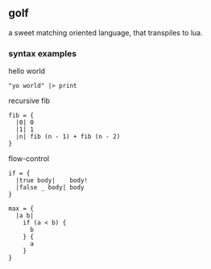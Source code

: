 ## golf

a sweet matching oriented language, that transpiles to lua.

### syntax examples

hello world
```
"yo world" |> print
```

recursive fib
```
fib = {
  |0| 0
  |1| 1
  |n| fib (n - 1) + fib (n - 2)
}
```

flow-control
```
if = {
  |true body|    body!  
  |false _ body| body
}

max = {
  |a b|
    if (a < b) {
      b
    } {
      a
    }
}
```
